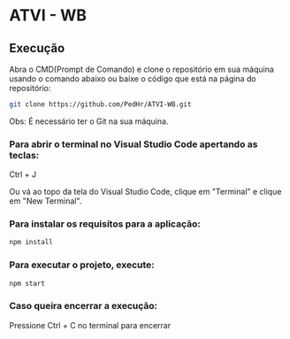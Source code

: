 # ATVI - WB

## Execução

Abra o CMD(Prompt de Comando) e clone o repositório em sua máquina usando o comando abaixo ou baixe o código que está na página do repositório:

``` bash
git clone https://github.com/PedHr/ATVI-WB.git
```

Obs: É necessário ter o Git na sua máquina.

### Para abrir o terminal no Visual Studio Code apertando as teclas:

Ctrl + J

Ou vá ao topo da tela do Visual Studio Code, clique em "Terminal" e clique em "New Terminal".

### Para instalar os requisítos para a aplicação:

```bash
npm install
```

### Para executar o projeto, execute:

```bash
npm start
```

### Caso queira encerrar a execução:

Pressione Ctrl + C no terminal para encerrar